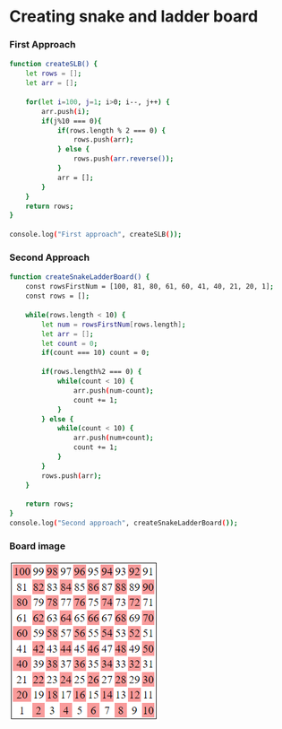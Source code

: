 # Creating snake and ladder board

### First Approach
```sh
function createSLB() {
    let rows = [];
    let arr = [];

    for(let i=100, j=1; i>0; i--, j++) {
        arr.push(i);
        if(j%10 === 0){
            if(rows.length % 2 === 0) {
                rows.push(arr);
            } else {
                rows.push(arr.reverse());
            }
            arr = [];
        }
    }
    return rows;
}

console.log("First approach", createSLB());
```
### Second Approach
```sh
function createSnakeLadderBoard() {
    const rowsFirstNum = [100, 81, 80, 61, 60, 41, 40, 21, 20, 1];
    const rows = [];

    while(rows.length < 10) {
        let num = rowsFirstNum[rows.length];
        let arr = [];
        let count = 0;
        if(count === 10) count = 0;

        if(rows.length%2 === 0) {
            while(count < 10) {
                arr.push(num-count);
                count += 1;
            }
        } else {
            while(count < 10) {
                arr.push(num+count);
                count += 1;
            }
        }
        rows.push(arr);
    }

    return rows;
}
console.log("Second approach", createSnakeLadderBoard());
```

### Board image
![Board image](https://github.com/prabhat5172992/snake-ladder_board/blob/main/board.PNG?raw=true)